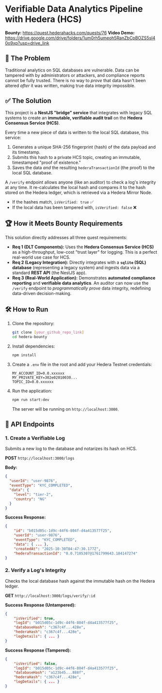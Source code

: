 # Verifiable Data Analytics Pipeline with Hedera (HCS)

**Bounty:** https://quest.hederahacks.com/quests/76
**Video Demo:** https://drive.google.com/drive/folders/1um0rh5umeoh5RanZbCpBOZS5sI40o9xp?usp=drive_link

## 🚀 The Problem

Traditional analytics on SQL databases are vulnerable. Data can be tampered with by administrators or attackers, and compliance reports cannot be fully trusted. There is no way to *prove* that data hasn't been altered *after* it was written, making true data integrity impossible.

## ✅ The Solution

This project is a **NestJS "bridge" service** that integrates with legacy SQL systems to create an **immutable, verifiable audit trail** on the **Hedera Consensus Service (HCS)**.

Every time a new piece of data is written to the local SQL database, this service:
1.  Generates a unique SHA-256 fingerprint (hash) of the data payload and its timestamp.
2.  Submits this hash to a private HCS topic, creating an immutable, timestamped "proof of existence."
3.  Saves the data *and* the resulting `hederaTransactionId` (the proof) to the local SQL database.

A `/verify` endpoint allows anyone (like an auditor) to check a log's integrity at any time. It re-calculates the local hash and compares it to the hash stored on the Hedera ledger, which is retrieved via a Hedera Mirror Node.

* If the hashes match, `isVerified: true` ✅
* If the local data has been tampered with, `isVerified: false` ❌

## 🏆 How it Meets Bounty Requirements

This solution directly addresses all three quest requirements:

* **Req 1 (DLT Components):** Uses the **Hedera Consensus Service (HCS)** as a high-throughput, low-cost "trust layer" for logging. This is a perfect real-world use case for HCS.
* **Req 2 (Legacy Integration):** Directly integrates with a **`sqlite` (SQL) database** (representing a legacy system) and ingests data via a standard **REST API** (the NestJS app).
* **Req 3 (Real-World Application):** Demonstrates **automated compliance reporting** and **verifiable data analytics**. An auditor can now use the `/verify` endpoint to *programmatically prove* data integrity, redefining data-driven decision-making.

## 🛠️ How to Run

1.  Clone the repository:
    ```bash
    git clone [your_github_repo_link]
    cd hedera-bounty
    ```
2.  Install dependencies:
    ```bash
    npm install
    ```
3.  Create a `.env` file in the root and add your Hedera Testnet credentials:
    ```.env
    MY_ACCOUNT_ID=0.0.xxxxxx
    MY_PRIVATE_KEY=302e02010030...
    TOPIC_ID=0.0.xxxxxx
    ```
4.  Run the application:
    ```bash
    npm run start:dev
    ```
    The server will be running on `http://localhost:3000`.

## 📡 API Endpoints

### 1. Create a Verifiable Log

Submits a new log to the database and notarizes its hash on HCS.

**POST** `http://localhost:3000/logs`

**Body:**
```json
{
  "userId": "user-9876",
  "eventType": "KYC_COMPLETED",
  "data": {
    "level": "tier-2",
    "country": "NG"
  }
}
````

**Success Response:**

```json
{
    "id": "b015d05c-1d9c-44f6-804f-d4a413577f25",
    "userId": "user-9876",
    "eventType": "KYC_COMPLETED",
    "data": { ... },
    "createdAt": "2025-10-30T04:47:30.177Z",
    "hederaTransactionId": "0.0.7105307@1761799643.184147274"
}
```

### 2\. Verify a Log's Integrity

Checks the local database hash against the immutable hash on the Hedera ledger.

**GET** `http://localhost:3000/logs/verify/:id`

**Success Response (Untampered):**

```json
{
    "isVerified": true,
    "logId": "b015d05c-1d9c-44f6-804f-d4a413577f25",
    "databaseHash": "c367c4f...428e",
    "hederaHash": "c367c4f...428e",
    "logDetails": { ... }
}
```

**Success Response (Tampered):**

```json
{
    "isVerified": false,
    "logId": "b015d05c-1d9c-44f6-804f-d4a413577f25",
    "databaseHash": "a123b45...888f",
    "hederaHash": "c367c4f...428e",
    "logDetails": { ... }
}
```